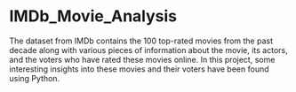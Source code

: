 # IMDb_Movie_Analysis

The dataset from IMDb contains the 100 top-rated movies from the past decade along with various pieces of information about the movie, its actors, and the voters who have rated these movies online. In this project, some interesting insights into these movies and their voters have been found using Python.
